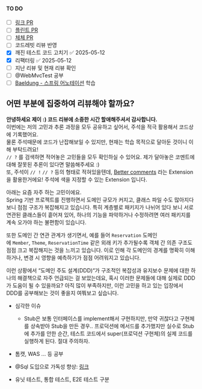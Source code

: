 #### TO DO
- [ ] [링크 PR](https://github.com/woowacourse/spring-roomescape-member/pull/254)
- [ ] [플린트 PR](https://github.com/woowacourse/spring-roomescape-member/pull/255)
- [ ] [체체 PR](https://github.com/woowacourse/spring-roomescape-member/pull/271)
- [ ] 코드레빗 리뷰 반영
- [x] 깨진 테스트 코드 고치기 ✅ 2025-05-12
- [x] 리팩터링 ✅ 2025-05-12
- [ ] 지난 리뷰 및 현재 리뷰 확인
- [ ] @WebMvcTest 공부
- [ ] [Baeldung - 스프링 어노테이션](https://www.baeldung.com/spring-core-annotations) 학습

## 어떤 부분에 집중하여 리뷰해야 할까요?

**안녕하세요 제이 :) 코드 리뷰에 소중한 시간 할애해주셔서 감사합니다.**  
이번에는 저의 고민과 추론 과정을 모두 공유하고 싶어서, 주석을 적극 활용해서 코드상에 기록했어요.  
물론 주석때문에 코드가 난잡해보일 수 있지만, 현재는 학습 목적으로 달아둔 것이니 이해 부탁드려요!  
`// ?` 를 검색하면 적어놓은 고민들을 모두 확인하실 수 있어요. 제가 달아놓은 코멘트에 대해 잘못된 추론이 있다면 말씀해주세요 :)  
또, 주석이 `// !` `// ?` 등의 형태로 적혀있을텐데, [Better comments](https://plugins.jetbrains.com/plugin/25738-better-comments) 라는 Extension을 활용한거에요! 주석에 색을 지정할 수 있는 Extension 입니다.

아래는 요즘 자주 하는 고민이에요.  
Spring 기반 프로젝트를 진행하면서 도메인 규모가 커지고, 클래스 파일 수도 많아지다 보니 점점 구조가 복잡해지고 있습니다. 특히 계층별로 패키지가 나뉘어 있다 보니 서로 연관된 클래스들이 흩어져 있어, 하나의 기능을 파악하거나 수정하려면 여러 패키지를 계속 오가야 하는 불편함이 있습니다.

또한 도메인 간 연관 관계가 생기면서, 예를 들어 `Reservation` 도메인에 `Member`, `Theme`, `ReservationTime` 같은 외래 키가 추가될수록 객체 간 의존 구조도 점점 크고 복잡해지는 것을 느끼고 있습니다. 이로 인해 각 도메인의 경계를 명확히 이해하거나, 변경 시 영향을 예측하기가 점점 어려워지고 있습니다.

이런 상황에서 “도메인 주도 설계(DDD)“가 구조적인 복잡성과 유지보수 문제에 대한 하나의 해결책으로 자주 언급되는 걸 보았는데요, 혹시 이러한 문제들에 대해 실제로 DDD가 도움이 될 수 있을까요? 아직 많이 부족하지만, 이런 고민을 하고 있는 입장에서 DDD를 공부해보는 것이 좋을지 여쭤보고 싶습니다.



- 심각한 이슈
	-  Stub은 보통 인터페이스를 implement해서 구현하지만, 만약 귀찮다고 구현체를 상속받아 Stub을 만든 경우.. 프로덕션에 메서드를 추가했지만 실수로 Stub에 추가를 안한 순간, 테스트 코드에서 super(프로덕션 구현체)의 실제 코드를 실행하게 된다. 절대 주의하자.

- 톰캣, WAS ... 등 공부

- @Sql 도입으로 가독성 향상: [링크](https://docs.spring.io/spring-framework/reference/testing/annotations/integration-spring/annotation-sql.html)

- 유닛 테스트, 통합 테스트, E2E 테스트 구분
